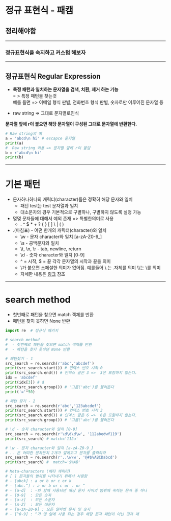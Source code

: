 # 정규 표현식 - 패캠

## 정리해야함 
---

### 정규표현식을 숙지하고 커스텀 해보자 

---

## 정규표현식 Regular Expression

- **특정 패턴과 일치하는 문자열을 검색, 치환, 제거 하는 기능**      
    = > 특정 패턴을 찾는것           
    예를 들면 => 이메일 형식 판별, 전화번호 형식 판별, 숫자로만 이루어진 문자열 등

- raw string => 그대로 문자열로인식      

**문자열 앞에 r이 붙으면 해당 문자열이 구성된 그대로 문자열에 반환한다.** 

```py
# Raw string의 예
a = 'abcd\n hi' # escapce 문자열
print(a)
#  Raw string 이용 => 문자열 앞에 r이 붙임
b = r'abcd\n hi' 
print(b)
```
---

# 기본 패턴 
- 문자하나하나의 캐릭터(character)들은 정확히 해당 문자와 일치 
   - 패턴 test는 test 문자열과 일치
   - 대소문자의 경우 기본적으로 구별하나, 구별하지 않도록 설정 가능 
- 몇몇 문자들에 대해서 예외 존재 => 특별한의미로 사용 
   - . ^ $ * + ? { } [ ] \ | ( )
-  .(마침표) - 어떤 한개의 캐릭터(character)와 일치 
    - \w - 문자 character와 일치 [a-zA-Z0-9_]
    - \s - 공백문자와 일치
    - \t, \n, \r - tab, newline, return
    - \d - 숫자 character와 일치 [0-9]
    - ^ = 시작, $ = 끝 각각 문자열의 시작과 끝을 의미
    - \가 붙으면 스페셜한 의미가 없어짐. 예를들어 \\.는 .자체를 의미 \\\는 \를 의미
    - 자세한 내용은 [링크](https://docs.python.org/3/library/re.html) 참조
---

# search method
  - 첫번째로 패턴을 찾으면 match 객체를 반환
  - 패턴을 찾지 못하면 None 반환


  
```py
import re  # 정규식 패키지 

# search method
#  - 첫번째로 패턴을 찾으면 match 객체를 반환
#  - 패턴을 찾지 못하면 None 반환

# 패턴찾기 - 1
src_search = re.search(r'abc','abcdef')
print(src_search.start()) # 인덱스 번호 시작 0 
print(src_search.end()) # 인덱스 끝은 3 =>  3은 포함하지 않는다. 
idx = 'abcdef'
print(idx[3]) # d 
print(src_search.group()) # '그룹('abc')를 불러온다
print('='*50)

# 패턴 찾기 - 2 
src_search = re.search(r'abc','123abcdef')
print(src_search.start()) # 인덱스 번호 시작 3
print(src_search.end()) # 인덱스 끝은 6 =>  6은 포함하지 않는다. 
print(src_search.group()) # '그룹('abc')를 불러온다

# \d - 숫자 character와 일치 [0-9]
src_search = re.search(r'\d\d\d\w', '112abedwf119')
print(src_search) # match='112a'

# \w - 문자 character와 일치 [a-zA-Z0-9_]
# .. 은 어떠한 문자든지 2개가 앞에오고 문자를 출력하라 
src_search = re.search(r'..\w\w', '@#$%ABCDabcd')
print(src_search) #  match='$%AB'

# Meta-characters (메타 캐릭터)
# [ ] 문자들의 범위를 나타내기 위해서 사용함
# - [abck] : a or b or c or k
# - [abc.^] : a or b or c or . or ^
# - [a-d]  : -와 함께 사용되면 해당 문자 사이의 범위에 속하는 문자 중 하나
# - [0-9]  : 모든 숫자
# - [a-z]  : 모든 소문자
# - [A-Z]  : 모든 대문자
# - [a-zA-Z0-9] : 모든 알파벳 문자 및 숫자
# - [^0-9] : ^가 맨 앞에 사용 되는 경우 해당 문자 패턴이 아닌 것과 매
```